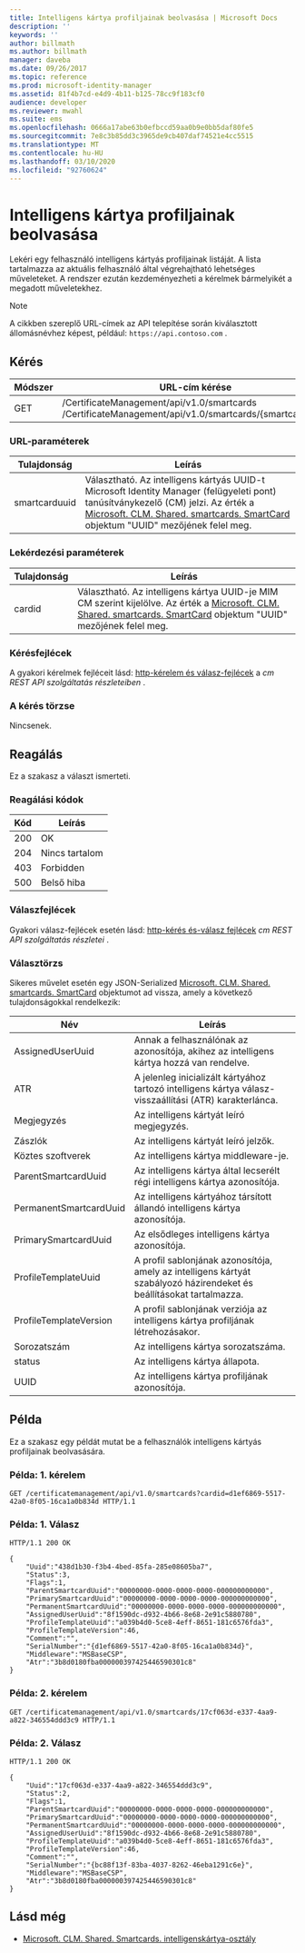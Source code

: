 ```yaml
---
title: Intelligens kártya profiljainak beolvasása | Microsoft Docs
description: ''
keywords: ''
author: billmath
ms.author: billmath
manager: daveba
ms.date: 09/26/2017
ms.topic: reference
ms.prod: microsoft-identity-manager
ms.assetid: 81f4b7cd-e4d9-4b11-b125-78cc9f183cf0
audience: developer
ms.reviewer: mwahl
ms.suite: ems
ms.openlocfilehash: 0666a17abe63b0efbccd59aa0b9e0bb5daf80fe5
ms.sourcegitcommit: 7e8c3b85dd3c3965de9cb407daf74521e4cc5515
ms.translationtype: MT
ms.contentlocale: hu-HU
ms.lasthandoff: 03/10/2020
ms.locfileid: "92760624"
---
```

# <a name="get-smart-card-profiles"></a>Intelligens kártya profiljainak beolvasása
Lekéri egy felhasználó intelligens kártyás profiljainak listáját. A lista tartalmazza az aktuális felhasználó által végrehajtható lehetséges műveleteket. A rendszer ezután kezdeményezheti a kérelmek bármelyikét a megadott műveletekhez.

>[!NOTE]
>A cikkben szereplő URL-címek az API telepítése során kiválasztott állomásnévhez képest, például: `https://api.contoso.com` .

## <a name="request"></a>Kérés

Módszer  |URL-cím kérése  
---------|---------
GET     |/CertificateManagement/api/v1.0/smartcards <br/> /CertificateManagement/api/v1.0/smartcards/{smartcarduuid}


### <a name="url-parameters"></a>URL-paraméterek

Tulajdonság| Leírás
---------|--------
smartcarduuid | Választható. Az intelligens kártyás UUID-t Microsoft Identity Manager (felügyeleti pont) tanúsítványkezelő (CM) jelzi. Az érték a [Microsoft. CLM. Shared. smartcards. SmartCard](http://msdn.microsoft.com/library/microsoft.clm.shared.smartcards.smartcard.aspx) objektum "UUID" mezőjének felel meg.

### <a name="query-parameters"></a>Lekérdezési paraméterek

Tulajdonság| Leírás
---------|--------
cardid | Választható. Az intelligens kártya UUID-je MIM CM szerint kijelölve. Az érték a [Microsoft. CLM. Shared. smartcards. SmartCard](http://msdn.microsoft.com/library/microsoft.clm.shared.smartcards.smartcard.aspx) objektum "UUID" mezőjének felel meg.

### <a name="request-headers"></a>Kérésfejlécek
A gyakori kérelmek fejléceit lásd: [http-kérelem és válasz-fejlécek](certificate-management-rest-api-service-details.md#http-request-and-response-headers) a *cm REST API szolgáltatás részleteiben* .

### <a name="request-body"></a>A kérés törzse
Nincsenek.

## <a name="response"></a>Reagálás
Ez a szakasz a választ ismerteti.

### <a name="response-codes"></a>Reagálási kódok

Kód  |Leírás  
---------|---------
200 | OK
204 | Nincs tartalom
403 | Forbidden
500 | Belső hiba

### <a name="response-headers"></a>Válaszfejlécek
Gyakori válasz-fejlécek esetén lásd: [http-kérés és-válasz fejlécek](certificate-management-rest-api-service-details.md#http-request-and-response-headers) *cm REST API szolgáltatás részletei* .

### <a name="response-body"></a>Választörzs
Sikeres művelet esetén egy JSON-Serialized [Microsoft. CLM. Shared. smartcards. SmartCard](http://msdn.microsoft.com/library/microsoft.clm.shared.smartcards.smartcard.aspx) objektumot ad vissza, amely a következő tulajdonságokkal rendelkezik:

Név | Leírás
-----|-----------
AssignedUserUuid | Annak a felhasználónak az azonosítója, akihez az intelligens kártya hozzá van rendelve.
ATR | A jelenleg inicializált kártyához tartozó intelligens kártya válasz-visszaállítási (ATR) karakterlánca.
Megjegyzés | Az intelligens kártyát leíró megjegyzés.
Zászlók | Az intelligens kártyát leíró jelzők.
Köztes szoftverek | Az intelligens kártya middleware-je.
ParentSmartcardUuid | Az intelligens kártya által lecserélt régi intelligens kártya azonosítója.
PermanentSmartcardUuid | Az intelligens kártyához társított állandó intelligens kártya azonosítója.
PrimarySmartcardUuid | Az elsődleges intelligens kártya azonosítója.
ProfileTemplateUuid | A profil sablonjának azonosítója, amely az intelligens kártyát szabályozó házirendeket és beállításokat tartalmazza.
ProfileTemplateVersion | A profil sablonjának verziója az intelligens kártya profiljának létrehozásakor.
Sorozatszám | Az intelligens kártya sorozatszáma.
status | Az intelligens kártya állapota.
UUID | Az intelligens kártya profiljának azonosítója.

## <a name="example"></a>Példa
Ez a szakasz egy példát mutat be a felhasználók intelligens kártyás profiljainak beolvasására.

### <a name="example-request-1"></a>Példa: 1. kérelem

```
GET /certificatemanagement/api/v1.0/smartcards?cardid=d1ef6869-5517-42a0-8f05-16ca1a0b834d HTTP/1.1
```

### <a name="example-response-1"></a>Példa: 1. Válasz

```
HTTP/1.1 200 OK

{
    "Uuid":"438d1b30-f3b4-4bed-85fa-285e08605ba7",
    "Status":3,
    "Flags":1,
    "ParentSmartcardUuid":"00000000-0000-0000-0000-000000000000",
    "PrimarySmartcardUuid":"00000000-0000-0000-0000-000000000000",
    "PermanentSmartcardUuid":"00000000-0000-0000-0000-000000000000",
    "AssignedUserUuid":"8f1590dc-d932-4b66-8e68-2e91c5880780",
    "ProfileTemplateUuid":"a039b4d0-5ce8-4eff-8651-181c6576fda3",
    "ProfileTemplateVersion":46,
    "Comment":"",
    "SerialNumber":"{d1ef6869-5517-42a0-8f05-16ca1a0b834d}",
    "Middleware":"MSBaseCSP",
    "Atr":"3b8d0180fba000000397425446590301c8"
}
```       

### <a name="example-request-2"></a>Példa: 2. kérelem

```
GET /certificatemanagement/api/v1.0/smartcards/17cf063d-e337-4aa9-a822-346554ddd3c9 HTTP/1.1
```

### <a name="example-response-2"></a>Példa: 2. Válasz

```
HTTP/1.1 200 OK

{
    "Uuid":"17cf063d-e337-4aa9-a822-346554ddd3c9",
    "Status":2,
    "Flags":1,
    "ParentSmartcardUuid":"00000000-0000-0000-0000-000000000000",
    "PrimarySmartcardUuid":"00000000-0000-0000-0000-000000000000",
    "PermanentSmartcardUuid":"00000000-0000-0000-0000-000000000000",
    "AssignedUserUuid":"8f1590dc-d932-4b66-8e68-2e91c5880780",
    "ProfileTemplateUuid":"a039b4d0-5ce8-4eff-8651-181c6576fda3",
    "ProfileTemplateVersion":46,
    "Comment":"",
    "SerialNumber":"{bc88f13f-83ba-4037-8262-46eba1291c6e}",
    "Middleware":"MSBaseCSP",
    "Atr":"3b8d0180fba000000397425446590301c8"
}
```     

## <a name="see-also"></a>Lásd még

- [Microsoft. CLM. Shared. Smartcards. intelligenskártya-osztály](https://msdn.microsoft.com/library/microsoft.clm.shared.smartcards.smartcard.aspx)
